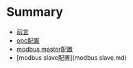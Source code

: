 # Summary

* [前言](README.md)
* [opc配置](opc.md)
* [modbus master配置](modbus-masterpei-zhi.md)
* [modbus slave配置](modbus slave.md)

